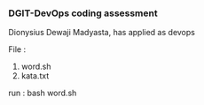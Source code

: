 ### DGIT-DevOps coding assessment

Dionysius Dewaji Madyasta, has applied as devops

File : 

1. word.sh
4. kata.txt

run : bash word.sh